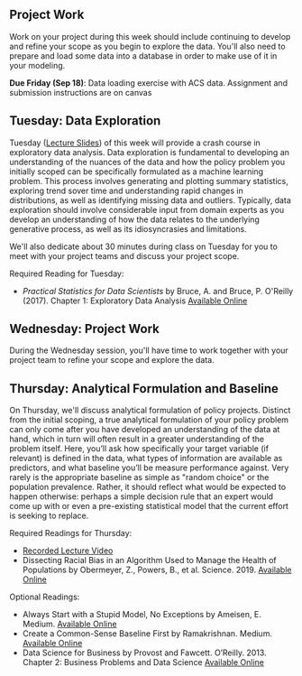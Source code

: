 ## Project Work
Work on your project during this week should include continuing to develop and refine your scope as you begin to explore the data. You'll also need to prepare and load some data into a database in order to make use of it in your modeling.

**Due Friday (Sep 18)**: Data loading exercise with ACS data. Assignment and submission instructions are on canvas

## Tuesday: Data Exploration
Tuesday ([Lecture Slides](data-exploration.pptx)) of this week will provide a crash course in exploratory data analysis.  Data exploration is fundamental to developing an understanding of the nuances of the data and how the policy problem you initially scoped can be specifically formulated as a machine learning problem.  This process involves generating and plotting summary statistics, exploring trend sover time and understanding rapid changes in distributions, as well as identifying missing data and outliers. Typically, data exploration should involve considerable input from domain experts as you develop an understanding of how the data relates to the underlying generative process, as well as its idiosyncrasies and limitations.

We'll also dedicate about 30 minutes during class on Tuesday for you to meet with your project teams and discuss your project scope.

Required Reading for Tuesday:
- *Practical Statistics for Data Scientists* by Bruce, A. and Bruce, P. O'Reilly (2017). Chapter 1: Exploratory Data Analysis [Available Online](https://learning.oreilly.com/library/view/practical-statistics-for/9781491952955/ch01.html#EDA)

## Wednesday: Project Work
During the Wednesday session, you'll have time to work together with your project team to refine your scope and explore the data.

## Thursday: Analytical Formulation and Baseline
On Thursday, we'll discuss analytical formulation of policy projects. Distinct from the initial scoping, a true analytical formulation of your policy problem can
only come after you have developed an understanding of the data at hand, which in turn will
often result in a greater understanding of the problem itself. Here, you’ll ask how specifically
your target variable (if relevant) is defined in the data, what types of information are available as predictors, and what baseline you’ll be measure performance against. Very rarely is
the appropriate baseline as simple as "random choice" or the population prevalence. Rather,
it should reflect what would be expected to happen otherwise: perhaps a simple decision rule
that an expert would come up with or even a pre-existing statistical model that the current
effort is seeking to replace.

Required Readings for Thursday:
- [Recorded Lecture Video](https://youtu.be/-whVPGncD9c)
- Dissecting Racial Bias in an Algorithm Used to Manage the Health of Populations by Obermeyer, Z., Powers, B., et al. Science. 2019. [Available Online](https://science.sciencemag.org/content/sci/366/6464/447.full.pdf)

Optional Readings:
- Always Start with a Stupid Model, No Exceptions by
  Ameisen, E. Medium. [Available Online](https://blog.insightdatascience.com/always-start-with-a-stupid-model-no-exceptions-3a22314b9aaa)
- Create a Common-Sense Baseline First by Ramakrishnan. Medium. [Available Online](https://towardsdatascience.com/first-create-a-common-sense-baseline-e66dbf8a8a47)
- Data Science for Business by Provost and Fawcett. O’Reilly. 2013. Chapter 2: Business
Problems and Data Science [Available Online](https://learning.oreilly.com/library/view/data-science-for/9781449374273/ch02.html)


